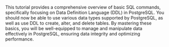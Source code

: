 This tutorial provides a comprehensive overview of basic SQL commands, specifically focusing on Data Definition Language (DDL) in PostgreSQL. You should now be able to use various data types supported by PostgreSQL, as well as use DDL to create, alter, and delete tables. By mastering these basics, you will be well-equipped to manage and manipulate data effectively in PostgreSQL, ensuring data integrity and optimizing performance.